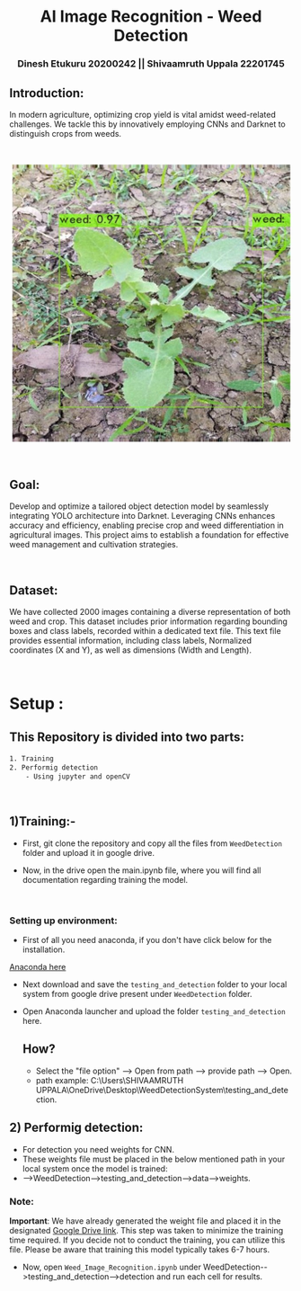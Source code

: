 <h1 align="center">AI Image Recognition - Weed Detection</h1>
<h3 align="center">Dinesh Etukuru 20200242 || Shivaamruth Uppala 22201745</h3>

## Introduction:

In modern agriculture, optimizing crop yield is vital amidst weed-related challenges. We tackle this by innovatively employing CNNs and Darknet to distinguish crops from weeds. 

<br>

<p align="center">
  <img src="https://github.com/ACM40960/project-shiva-46/blob/main/images/weedimg.jpeg" alt="Weed Detection" width="500"/>
</p>



<br>

## Goal:

Develop and optimize a tailored object detection model by seamlessly integrating YOLO architecture into Darknet. Leveraging CNNs enhances accuracy and efficiency, enabling precise crop and weed differentiation in agricultural images. This project aims to establish a foundation for effective weed management and cultivation strategies.

<br>


## Dataset:

We have collected 2000 images containing a diverse representation of both weed and crop. This dataset includes prior information regarding bounding boxes and  class labels,  recorded within a dedicated text file. This text file provides essential information, including class labels, Normalized coordinates (X and Y), as well as dimensions (Width and Length).


<br>


# Setup :


  ## This Repository is divided into two parts:
  
    1. Training 
    2. Performig detection 
        - Using jupyter and openCV 

<br>
 
## 1)Training:-
 
 * First, git clone the repository and copy all the files from `WeedDetection` folder and upload it in google drive.

 * Now, in the drive open the main.ipynb file, where you will find all documentation regarding training the model.

<br>

### Setting up environment:

 * First of all you need anaconda, if you don't have click below for the installation.
   
 [Anaconda here](https://www.anaconda.com/download)

 * Next download and save the `testing_and_detection` folder to your local system from google drive present under `WeedDetection` folder. 
   
 * Open Anaconda launcher and upload the folder `testing_and_detection` here.
   ## How?
   * Select the "file option" --> Open from path --> provide path --> Open.
   * path example: C:\Users\SHIVAAMRUTH UPPALA\OneDrive\Desktop\WeedDetectionSystem\testing_and_detection.

## 2) Performig detection:
  
  * For detection you need weights for CNN.
  * These weights file must be placed in the below mentioned path in your local system once the model is trained:
  *  -->WeedDetection-->testing_and_detection-->data-->weights.
  ###  Note:
   **Important**: We have already generated the weight file and placed it in the designated [Google Drive link](https://drive.google.com/file/d/1AOxCaQqy_AY33fjcJWxemu5iwIJ4jvC3/view?usp=sharing). This step was taken to minimize the training time required. If you decide not to conduct the training, you can utilize this file. Please be aware that training this model typically takes 6-7 hours.
  * Now, open `Weed_Image_Recognition.ipynb` under WeedDetection-->testing_and_detection-->detection and run each cell for results. 
